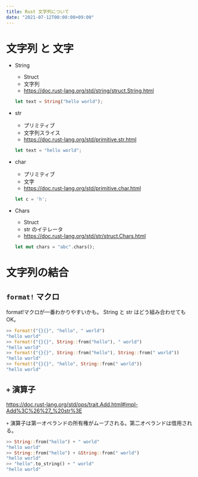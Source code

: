 ```yaml
---
title: Rust 文字列について
date: "2021-07-12T00:00:00+09:00"
---
```


# 文字列 と 文字

* String
  * Struct
  * 文字列
  * https://doc.rust-lang.org/std/string/struct.String.html

  ```rust
  let text = String("hello world");
  ```

* str

  * プリミティブ
  * 文字列スライス
  * https://doc.rust-lang.org/std/primitive.str.html

  ```rust
  let text = "hello world";
  ```

* char
  * プリミティブ
  * 文字
  * https://doc.rust-lang.org/std/primitive.char.html

  ```rust
  let c = 'h';
  ```

* Chars
  * Struct
  * str のイテレータ
  * https://doc.rust-lang.org/std/str/struct.Chars.html

  ```rust
  let mut chars = "abc".chars();
  ```

# 文字列の結合

## ```format!``` マクロ

format!マクロが一番わかりやすいかも。
String と str はどう組み合わせてもOK。

```rust
>> format!("{}{}", "hello", " world")
"hello world"
>> format!("{}{}", String::from("hello"), " world")
"hello world"
>> format!("{}{}", String::from("hello"), String::from(" world"))
"hello world"
>> format!("{}{}", "hello", String::from(" world"))
"hello world"
```

## ```+``` 演算子

https://doc.rust-lang.org/std/ops/trait.Add.html#impl-Add%3C%26%27_%20str%3E

```+``` 演算子は第一オペランドの所有権がムーブされる。第二オペランドは借用される。

```rust
>> String::from("hello") + " world"
"hello world"
>> String::from("hello") + &String::from(" world")
"hello world"
>> "hello".to_string() + " world"
"hello world"
```
